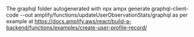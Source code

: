 The graphql folder autogenerated with
npx ampx generate graphql-client-code --out amplify/functions/updateUserObservationStats/graphql
as per example at https://docs.amplify.aws/react/build-a-backend/functions/examples/create-user-profile-record/
